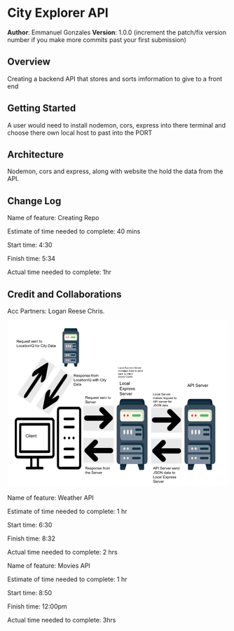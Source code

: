 # City Explorer API

**Author**: Emmanuel Gonzales
**Version**: 1.0.0 (increment the patch/fix version number if you make more commits past your first submission)

## Overview

Creating a backend API that stores and sorts imformation to give to a front end

## Getting Started

A user would need to install nodemon, cors, express into there terminal and choose there own local host to past into the PORT

## Architecture

Nodemon, cors and express, along with website the hold the data from the API.

## Change Log

Name of feature: Creating Repo

Estimate of time needed to complete: 40 mins

Start time: 4:30

Finish time: 5:34

Actual time needed to complete: 1hr

## Credit and Collaborations

Acc Partners: Logan Reese Chris.

![wrrc Diagram](img/WRRC.png)

Name of feature: Weather API

Estimate of time needed to complete: 1 hr

Start time: 6:30

Finish time: 8:32

Actual time needed to complete: 2 hrs

Name of feature: Movies API

Estimate of time needed to complete: 1 hr

Start time: 8:50

Finish time: 12:00pm

Actual time needed to complete: 3hrs
